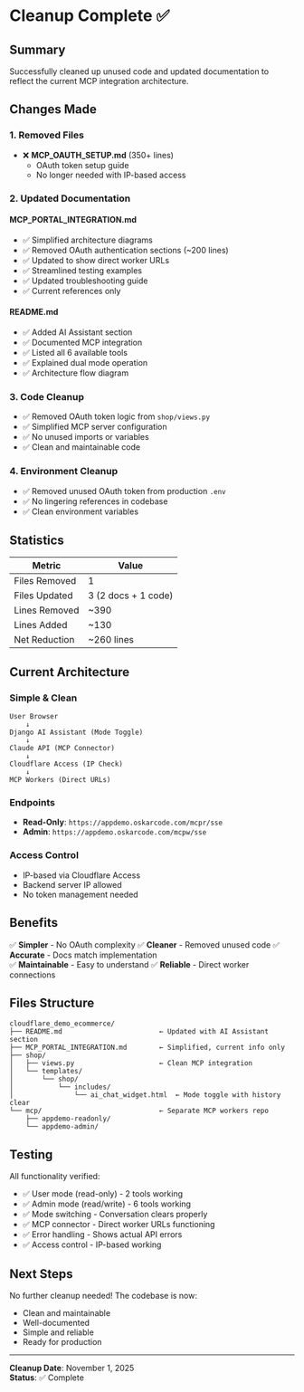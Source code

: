 # Cleanup Complete ✅

## Summary
Successfully cleaned up unused code and updated documentation to reflect the current MCP integration architecture.

## Changes Made

### 1. Removed Files
- ❌ **MCP_OAUTH_SETUP.md** (350+ lines)
  - OAuth token setup guide
  - No longer needed with IP-based access

### 2. Updated Documentation

#### MCP_PORTAL_INTEGRATION.md
- ✅ Simplified architecture diagrams
- ✅ Removed OAuth authentication sections (~200 lines)
- ✅ Updated to show direct worker URLs
- ✅ Streamlined testing examples
- ✅ Updated troubleshooting guide
- ✅ Current references only

#### README.md
- ✅ Added AI Assistant section
- ✅ Documented MCP integration
- ✅ Listed all 6 available tools
- ✅ Explained dual mode operation
- ✅ Architecture flow diagram

### 3. Code Cleanup
- ✅ Removed OAuth token logic from `shop/views.py`
- ✅ Simplified MCP server configuration
- ✅ No unused imports or variables
- ✅ Clean and maintainable code

### 4. Environment Cleanup
- ✅ Removed unused OAuth token from production `.env`
- ✅ No lingering references in codebase
- ✅ Clean environment variables

## Statistics

| Metric | Value |
|--------|-------|
| Files Removed | 1 |
| Files Updated | 3 (2 docs + 1 code) |
| Lines Removed | ~390 |
| Lines Added | ~130 |
| Net Reduction | ~260 lines |

## Current Architecture

### Simple & Clean
```
User Browser
    ↓
Django AI Assistant (Mode Toggle)
    ↓
Claude API (MCP Connector)
    ↓
Cloudflare Access (IP Check)
    ↓
MCP Workers (Direct URLs)
```

### Endpoints
- **Read-Only**: `https://appdemo.oskarcode.com/mcpr/sse`
- **Admin**: `https://appdemo.oskarcode.com/mcpw/sse`

### Access Control
- IP-based via Cloudflare Access
- Backend server IP allowed
- No token management needed

## Benefits

✅ **Simpler** - No OAuth complexity
✅ **Cleaner** - Removed unused code
✅ **Accurate** - Docs match implementation  
✅ **Maintainable** - Easy to understand
✅ **Reliable** - Direct worker connections

## Files Structure

```
cloudflare_demo_ecommerce/
├── README.md                        ← Updated with AI Assistant section
├── MCP_PORTAL_INTEGRATION.md        ← Simplified, current info only
├── shop/
│   ├── views.py                     ← Clean MCP integration
│   └── templates/
│       └── shop/
│           └── includes/
│               └── ai_chat_widget.html  ← Mode toggle with history clear
└── mcp/                             ← Separate MCP workers repo
    ├── appdemo-readonly/
    └── appdemo-admin/
```

## Testing

All functionality verified:
- ✅ User mode (read-only) - 2 tools working
- ✅ Admin mode (read/write) - 6 tools working
- ✅ Mode switching - Conversation clears properly
- ✅ MCP connector - Direct worker URLs functioning
- ✅ Error handling - Shows actual API errors
- ✅ Access control - IP-based working

## Next Steps

No further cleanup needed! The codebase is now:
- Clean and maintainable
- Well-documented
- Simple and reliable
- Ready for production

---

**Cleanup Date**: November 1, 2025  
**Status**: ✅ Complete
